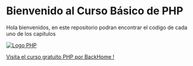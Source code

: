<h1>Bienvenido al Curso Básico de PHP</h1>
<p> Hola bienvenidos, en este repositorio podran encontrar el codigo de cada uno de los capitulos </p> 
<a href="https://brandonaxellruiz.ml/Curso/Curso-Basico-de-PHP">
<img src="https://brandonaxellruiz.ml/images/PHP.jpg" alt="Logo PHP"> 
<p>Visita el curso gratuito PHP por BackHome !</p></a>
